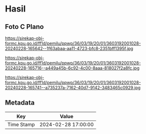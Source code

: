 # Hasil

## Foto C Plano

https://sirekap-obj-formc.kpu.go.id/ff1d/pemilu/ppwp/36/03/19/20/01/3603192001028-20240228-165642--1f63abaa-aa11-4723-bfc8-2351bff1395f.jpg

https://sirekap-obj-formc.kpu.go.id/ff1d/pemilu/ppwp/36/03/19/20/01/3603192001028-20240228-165716--a449a45b-6c92-4c00-8aaa-818027f2a8fc.jpg

https://sirekap-obj-formc.kpu.go.id/ff1d/pemilu/ppwp/36/03/19/20/01/3603192001028-20240228-165741--a735237a-7162-40d7-9142-3483465c0929.jpg


## Metadata

| Key        | Value               |
| ---------- | ------------------- |
| Time Stamp | 2024-02-28 17:00:00 |



